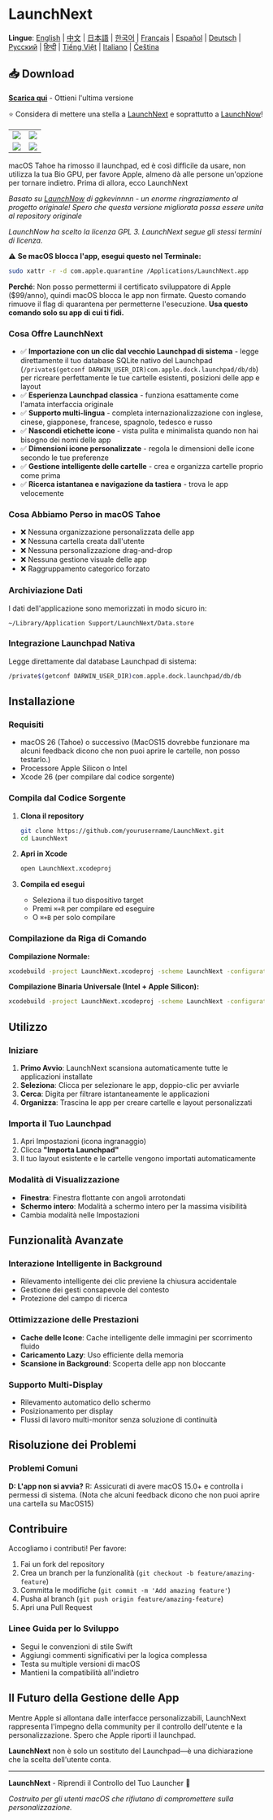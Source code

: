 # LaunchNext

**Lingue**: [English](../README.md) | [中文](README.zh.md) | [日本語](README.ja.md) | [한국어](README.ko.md) | [Français](README.fr.md) | [Español](README.es.md) | [Deutsch](README.de.md) | [Русский](README.ru.md) | [हिन्दी](README.hi.md) | [Tiếng Việt](README.vi.md) | [Italiano](README.it.md) | [Čeština](README.cs.md)

## 📥 Download

**[Scarica qui](https://github.com/RoversX/LaunchNext/releases/latest)** - Ottieni l'ultima versione

⭐ Considera di mettere una stella a [LaunchNext](https://github.com/RoversX/LaunchNext) e soprattutto a [LaunchNow](https://github.com/ggkevinnnn/LaunchNow)!

| | |
|:---:|:---:|
| ![](../public/banner.webp) | ![](../public/setting1.webp) |
| ![](../public/setting2.webp) | ![](../public/setting3.webp) |

macOS Tahoe ha rimosso il launchpad, ed è così difficile da usare, non utilizza la tua Bio GPU, per favore Apple, almeno dà alle persone un'opzione per tornare indietro. Prima di allora, ecco LaunchNext

*Basato su [LaunchNow](https://github.com/ggkevinnnn/LaunchNow) di ggkevinnnn - un enorme ringraziamento al progetto originale! Spero che questa versione migliorata possa essere unita al repository originale*

*LaunchNow ha scelto la licenza GPL 3. LaunchNext segue gli stessi termini di licenza.*

⚠️ **Se macOS blocca l'app, esegui questo nel Terminale:**
```bash
sudo xattr -r -d com.apple.quarantine /Applications/LaunchNext.app
```
**Perché**: Non posso permettermi il certificato sviluppatore di Apple ($99/anno), quindi macOS blocca le app non firmate. Questo comando rimuove il flag di quarantena per permetterne l'esecuzione. **Usa questo comando solo su app di cui ti fidi.**

### Cosa Offre LaunchNext
- ✅ **Importazione con un clic dal vecchio Launchpad di sistema** - legge direttamente il tuo database SQLite nativo del Launchpad (`/private$(getconf DARWIN_USER_DIR)com.apple.dock.launchpad/db/db`) per ricreare perfettamente le tue cartelle esistenti, posizioni delle app e layout
- ✅ **Esperienza Launchpad classica** - funziona esattamente come l'amata interfaccia originale
- ✅ **Supporto multi-lingua** - completa internazionalizzazione con inglese, cinese, giapponese, francese, spagnolo, tedesco e russo
- ✅ **Nascondi etichette icone** - vista pulita e minimalista quando non hai bisogno dei nomi delle app
- ✅ **Dimensioni icone personalizzate** - regola le dimensioni delle icone secondo le tue preferenze
- ✅ **Gestione intelligente delle cartelle** - crea e organizza cartelle proprio come prima
- ✅ **Ricerca istantanea e navigazione da tastiera** - trova le app velocemente

### Cosa Abbiamo Perso in macOS Tahoe
- ❌ Nessuna organizzazione personalizzata delle app
- ❌ Nessuna cartella creata dall'utente
- ❌ Nessuna personalizzazione drag-and-drop
- ❌ Nessuna gestione visuale delle app
- ❌ Raggruppamento categorico forzato


### Archiviazione Dati
I dati dell'applicazione sono memorizzati in modo sicuro in:
```
~/Library/Application Support/LaunchNext/Data.store
```

### Integrazione Launchpad Nativa
Legge direttamente dal database Launchpad di sistema:
```bash
/private$(getconf DARWIN_USER_DIR)com.apple.dock.launchpad/db/db
```

## Installazione

### Requisiti
- macOS 26 (Tahoe) o successivo (MacOS15 dovrebbe funzionare ma alcuni feedback dicono che non puoi aprire le cartelle, non posso testarlo.)
- Processore Apple Silicon o Intel
- Xcode 26 (per compilare dal codice sorgente)

### Compila dal Codice Sorgente

1. **Clona il repository**
   ```bash
   git clone https://github.com/yourusername/LaunchNext.git
   cd LaunchNext
   ```

2. **Apri in Xcode**
   ```bash
   open LaunchNext.xcodeproj
   ```

3. **Compila ed esegui**
   - Seleziona il tuo dispositivo target
   - Premi `⌘+R` per compilare ed eseguire
   - O `⌘+B` per solo compilare

### Compilazione da Riga di Comando

**Compilazione Normale:**
```bash
xcodebuild -project LaunchNext.xcodeproj -scheme LaunchNext -configuration Release
```

**Compilazione Binaria Universale (Intel + Apple Silicon):**
```bash
xcodebuild -project LaunchNext.xcodeproj -scheme LaunchNext -configuration Release ARCHS="arm64 x86_64" ONLY_ACTIVE_ARCH=NO clean build
```

## Utilizzo

### Iniziare
1. **Primo Avvio**: LaunchNext scansiona automaticamente tutte le applicazioni installate
2. **Seleziona**: Clicca per selezionare le app, doppio-clic per avviarle
3. **Cerca**: Digita per filtrare istantaneamente le applicazioni
4. **Organizza**: Trascina le app per creare cartelle e layout personalizzati

### Importa il Tuo Launchpad
1. Apri Impostazioni (icona ingranaggio)
2. Clicca **"Importa Launchpad"**
3. Il tuo layout esistente e le cartelle vengono importati automaticamente


### Modalità di Visualizzazione
- **Finestra**: Finestra flottante con angoli arrotondati
- **Schermo intero**: Modalità a schermo intero per la massima visibilità
- Cambia modalità nelle Impostazioni

## Funzionalità Avanzate

### Interazione Intelligente in Background
- Rilevamento intelligente dei clic previene la chiusura accidentale
- Gestione dei gesti consapevole del contesto
- Protezione del campo di ricerca

### Ottimizzazione delle Prestazioni
- **Cache delle Icone**: Cache intelligente delle immagini per scorrimento fluido
- **Caricamento Lazy**: Uso efficiente della memoria
- **Scansione in Background**: Scoperta delle app non bloccante

### Supporto Multi-Display
- Rilevamento automatico dello schermo
- Posizionamento per display
- Flussi di lavoro multi-monitor senza soluzione di continuità

## Risoluzione dei Problemi

### Problemi Comuni

**D: L'app non si avvia?**
R: Assicurati di avere macOS 15.0+ e controlla i permessi di sistema. (Nota che alcuni feedback dicono che non puoi aprire una cartella su MacOS15)

## Contribuire

Accogliamo i contributi! Per favore:

1. Fai un fork del repository
2. Crea un branch per la funzionalità (`git checkout -b feature/amazing-feature`)
3. Committa le modifiche (`git commit -m 'Add amazing feature'`)
4. Pusha al branch (`git push origin feature/amazing-feature`)
5. Apri una Pull Request

### Linee Guida per lo Sviluppo
- Segui le convenzioni di stile Swift
- Aggiungi commenti significativi per la logica complessa
- Testa su multiple versioni di macOS
- Mantieni la compatibilità all'indietro

## Il Futuro della Gestione delle App

Mentre Apple si allontana dalle interfacce personalizzabili, LaunchNext rappresenta l'impegno della community per il controllo dell'utente e la personalizzazione. Spero che Apple riporti il launchpad.

**LaunchNext** non è solo un sostituto del Launchpad—è una dichiarazione che la scelta dell'utente conta.


---

**LaunchNext** - Riprendi il Controllo del Tuo Launcher 🚀

*Costruito per gli utenti macOS che rifiutano di compromettere sulla personalizzazione.*